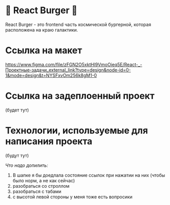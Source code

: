 # 🍔 React Burger 🍔

React Burger - это frontend часть космической бургерной, которая расположена на краю галактики.

# Ссылка на макет

https://www.figma.com/file/zFGN2O5xktHl9VmoOieq5E/React-_-Проектные-задачи_external_link?type=design&node-id=0-1&mode=design&t=NYSFxvOm256k8gM1-0

# Ссылка на задеплоенный проект

(будет тут)

# Технологии, используемые для написания проекта

(будут тут)

_Что надо допилить:_

1. В шапке я бы доедлала состояние ссылок при нажатии на них (чтобы было норм, а не как сейчас)
2. разобраться со строллом
3. разобраться с табами
4. с высотой левой стороны у меня тоже есть вопросики
